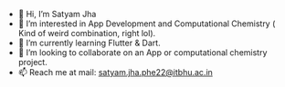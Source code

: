 - 👋 Hi, I’m Satyam Jha
- 👀 I’m interested in App Development and Computational Chemistry ( Kind of weird combination, right lol).
- 🌱 I’m currently learning Flutter & Dart.
- 💞️ I’m looking to collaborate on an App or computational chemistry project.
- 📫 Reach me at mail: satyam.jha.phe22@itbhu.ac.in


